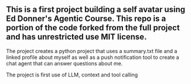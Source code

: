 ## This is a first project building a self avatar using Ed Donner's Agentic Course. This repo is a portion of the code forked from the full project and has unrestricted use MIT license.

The project creates a python project that uses a summary.txt file and a linked profile about myself as well as a push notification tool to create a chat agent that can answer questions about me.

The project is first use of LLM, context and tool calling
